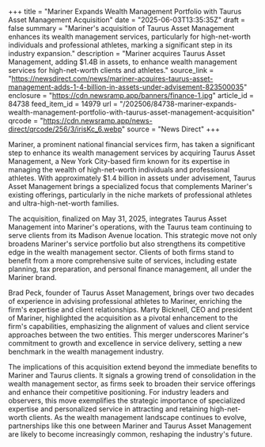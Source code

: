 +++
title = "Mariner Expands Wealth Management Portfolio with Taurus Asset Management Acquisition"
date = "2025-06-03T13:35:35Z"
draft = false
summary = "Mariner's acquisition of Taurus Asset Management enhances its wealth management services, particularly for high-net-worth individuals and professional athletes, marking a significant step in its industry expansion."
description = "Mariner acquires Taurus Asset Management, adding $1.4B in assets, to enhance wealth management services for high-net-worth clients and athletes."
source_link = "https://newsdirect.com/news/mariner-acquires-taurus-asset-management-adds-1-4-billion-in-assets-under-advisement-823500035"
enclosure = "https://cdn.newsramp.app/banners/finance-1.jpg"
article_id = 84738
feed_item_id = 14979
url = "/202506/84738-mariner-expands-wealth-management-portfolio-with-taurus-asset-management-acquisition"
qrcode = "https://cdn.newsramp.app/news-direct/qrcode/256/3/irisKc_6.webp"
source = "News Direct"
+++

<p>Mariner, a prominent national financial services firm, has taken a significant step to enhance its wealth management services by acquiring Taurus Asset Management, a New York City-based firm known for its expertise in managing the wealth of high-net-worth individuals and professional athletes. With approximately $1.4 billion in assets under advisement, Taurus Asset Management brings a specialized focus that complements Mariner's existing offerings, particularly in the niche markets of professional athletes and ultra-high-net-worth families.</p><p>The acquisition, finalized on May 31, 2025, integrates Taurus Asset Management into Mariner's operations, with the Taurus team continuing to serve clients from its Madison Avenue location. This strategic move not only broadens Mariner's service portfolio but also strengthens its competitive edge in the wealth management sector. Clients of both firms stand to benefit from a more comprehensive suite of services, including estate planning, tax preparation, and personal finance management, all under the Mariner brand.</p><p>Brad Peck, founder of Taurus Asset Management, brings over two decades of experience in advising professional athletes to Mariner, enriching the firm's expertise and client relationships. Marty Bicknell, CEO and president of Mariner, highlighted the acquisition as a pivotal enhancement to the firm's capabilities, emphasizing the alignment of values and client service approaches between the two entities. This merger underscores Mariner's commitment to growth and excellence in service delivery, setting a new benchmark in the wealth management industry.</p><p>The implications of this acquisition extend beyond the immediate benefits to Mariner and Taurus clients. It signals a growing trend of consolidation in the wealth management sector, as firms seek to broaden their service offerings and enhance their competitive positioning. For industry leaders and observers, this move exemplifies the strategic importance of specialized expertise and personalized service in attracting and retaining high-net-worth clients. As the wealth management landscape continues to evolve, partnerships like this one between Mariner and Taurus Asset Management are likely to become increasingly common, reshaping the industry's future.</p>